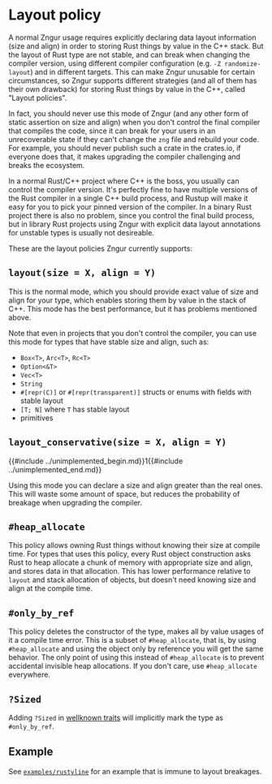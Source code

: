 # Layout policy

A normal Zngur usage requires explicitly declaring data layout information (size and align) in order to storing Rust things
by value in the C++ stack. But the layout of Rust type are not stable, and can break when changing the compiler version, using
different compiler configuration (e.g. `-Z randomize-layout`) and in different targets. This can make Zngur unusable for certain
circumstances, so Zngur supports different strategies (and all of them has their own drawback) for storing Rust things by value
in the C++, called "Layout policies".

In fact, you should never use this mode of Zngur (and any other form of static assertion on size and align) when you don't control
the final compiler that compiles the code, since it can break for your users in an unrecoverable state if they can't change the `zng` file
and rebuild your code. For example, you should never publish such a crate in the crates.io, if everyone does that, it makes upgrading
the compiler challenging and breaks the ecosystem.

In a normal Rust/C++ project where C++ is the boss, you usually can control the compiler version. It's perfectly fine to have multiple
versions of the Rust compiler in a single C++ build process, and Rustup will make it easy for you to pick your pinned version of the
compiler. In a binary Rust project there is also no problem, since you control the final build process, but in library Rust projects
using Zngur with explicit data layout annotations for unstable types is usually not desireable.

These are the layout policies Zngur currently supports:

## `layout(size = X, align = Y)`

This is the normal mode, which you should provide exact value of size and align for your type, which enables storing
them by value in the stack of C++. This mode has the best performance, but it has problems mentioned above.

Note that even in projects that you don't control the compiler, you can use this mode for types that have stable
size and align, such as:

- `Box<T>`, `Arc<T>`, `Rc<T>`
- `Option<&T>`
- `Vec<T>`
- `String`
- `#[repr(C)]` or `#[repr(transparent)]` structs or enums with fields with stable layout
- `[T; N]` where `T` has stable layout
- primitives

## `layout_conservative(size = X, align = Y)`

{{#include ../unimplemented_begin.md}}1{{#include ../unimplemented_end.md}}

Using this mode you can declare a size and align greater than the real ones. This will waste some amount of space, but reduces the probability
of breakage when upgrading the compiler.

## `#heap_allocate`

This policy allows owning Rust things without knowing their size at compile time. For types that uses this policy, every Rust object
construction asks Rust to heap allocate a chunk of memory with appropriate size and align, and stores data in that allocation. This
has lower performance relative to `layout` and stack allocation of objects, but doesn't need knowing size and align at the compile time.

## `#only_by_ref`

This policy deletes the constructor of the type, makes all by value usages of it a compile time error. This is a subset of `#heap_allocate`, that is,
by using `#heap_allocate` and using the object only by reference you will get the same behavior. The only point of using this instead of `#heap_allocate` is
to prevent accidental invisible heap allocations. If you don't care, use `#heap_allocate` everywhere.

## `?Sized`

Adding `?Sized` in [wellknown traits](./wellknown_traits.html) will implicitly mark the type as `#only_by_ref`.

## Example

See [`examples/rustyline`](https://github.com/HKalbasi/zngur/blob/main/examples/rustyline/main.zng) for an example that is immune to layout
breakages.
